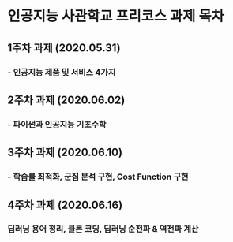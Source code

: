 # 인공지능 사관학교 프리코스 과제 목차

## 1주차 과제 (2020.05.31)
### - 인공지능 제품 및 서비스 4가지

## 2주차 과제 (2020.06.02)
### - 파이썬과 인공지능 기초수학

## 3주차 과제 (2020.06.10)
### - 학습률 최적화, 군집 분석 구현, Cost Function 구현

## 4주차 과제 (2020.06.16)
### 딥러닝 용어 정리, 클론 코딩, 딥러닝 순전파 & 역전파 계산
